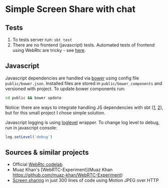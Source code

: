 # Simple Screen Share with chat

## Tests

1. To tests server run: `sbt test`
2. There are no frontend (javascript) tests. Automated tests of frontend using WebRtc are tricky - see
[here](https://blog.andyet.com/2014/09/29/testing-webrtc-applications/). 

## Javascript

Javascript dependencies are handled via [bower](https://bower.io/) using config file `public/bower.json`.
Installed files are stored in `public/bower_components` and versioned with project.
To update bower components run:
``` bash
cd public && bower update
```
  
Notice: there are ways to integrate handling JS dependencies with sbt ([1](https://github.com/sbt/sbt-web),
[2](https://github.com/lbialy/play-ng2-webpack2)), but for this small project I chose simple solution.

Javascript logging is using [loglevel](https://github.com/pimterry/loglevel) wrapper. To change log level to debug,
run in javascript console: 
``` js
log.setLevel('debug')
```

## Sources & similar projects

* Official [WebRtc codelab](https://codelabs.developers.google.com/codelabs/webrtc-web/)
* Muaz Khan's [WebRTC-Experiment](Muaz Khan https://github.com/muaz-khan/WebRTC-Experiment)
* [Screen sharing](https://github.com/ArseniKavalchuk/share-the-screen) in just 300 lines of code using Motion JPEG over HTTP